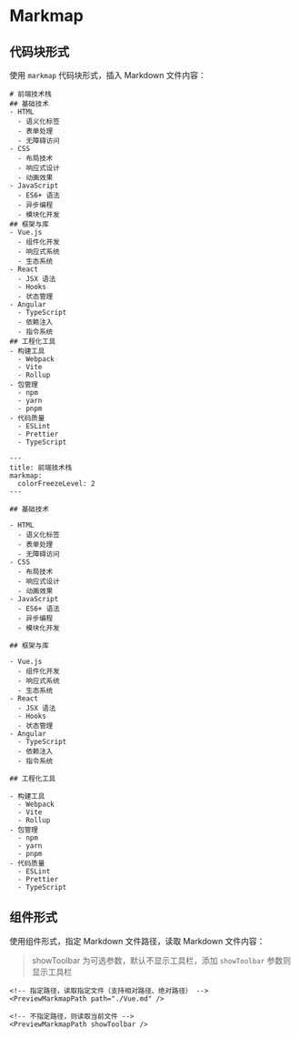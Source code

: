 # Markmap

## 代码块形式

使用 `markmap` 代码块形式，插入 Markdown 文件内容：

```markmap
# 前端技术栈
## 基础技术
- HTML
  - 语义化标签
  - 表单处理
  - 无障碍访问
- CSS
  - 布局技术
  - 响应式设计
  - 动画效果
- JavaScript
  - ES6+ 语法
  - 异步编程
  - 模块化开发
## 框架与库
- Vue.js
  - 组件化开发
  - 响应式系统
  - 生态系统
- React
  - JSX 语法
  - Hooks
  - 状态管理
- Angular
  - TypeScript
  - 依赖注入
  - 指令系统
## 工程化工具
- 构建工具
  - Webpack
  - Vite
  - Rollup
- 包管理
  - npm
  - yarn
  - pnpm
- 代码质量
  - ESLint
  - Prettier
  - TypeScript
```

```text
---
title: 前端技术栈
markmap:
  colorFreezeLevel: 2
---

## 基础技术

- HTML
  - 语义化标签
  - 表单处理
  - 无障碍访问
- CSS
  - 布局技术
  - 响应式设计
  - 动画效果
- JavaScript
  - ES6+ 语法
  - 异步编程
  - 模块化开发

## 框架与库

- Vue.js
  - 组件化开发
  - 响应式系统
  - 生态系统
- React
  - JSX 语法
  - Hooks
  - 状态管理
- Angular
  - TypeScript
  - 依赖注入
  - 指令系统

## 工程化工具

- 构建工具
  - Webpack
  - Vite
  - Rollup
- 包管理
  - npm
  - yarn
  - pnpm
- 代码质量
  - ESLint
  - Prettier
  - TypeScript
```

## 组件形式

使用组件形式，指定 Markdown 文件路径，读取 Markdown 文件内容：

> showToolbar 为可选参数，默认不显示工具栏，添加 `showToolbar` 参数则显示工具栏

```vue
<!-- 指定路径，读取指定文件（支持相对路径、绝对路径） -->
<PreviewMarkmapPath path="./Vue.md" />
```

<PreviewMarkmapPath path="../Vue.md"  />

```vue
<!-- 不指定路径，则读取当前文件 -->
<PreviewMarkmapPath showToolbar />
```

<PreviewMarkmapPath showToolbar />
